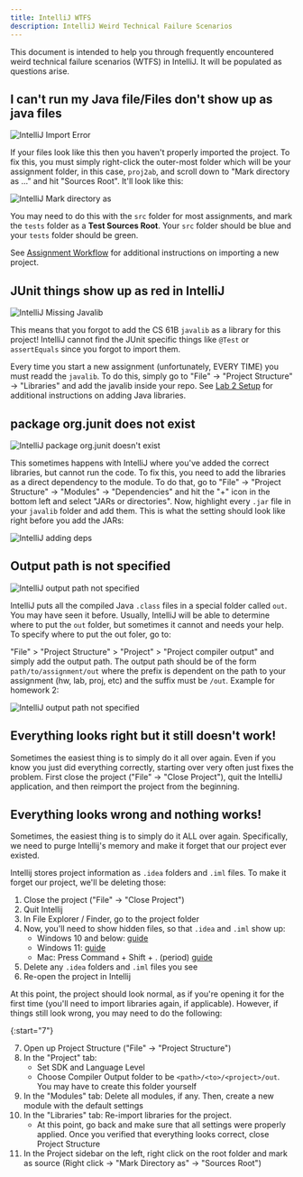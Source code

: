 ```yaml
---
title: IntelliJ WTFS
description: IntelliJ Weird Technical Failure Scenarios
---
```


This document is intended to help you through frequently encountered weird
technical failure scenarios (WTFS) in IntelliJ. It will be populated as questions
arise.

## I can't run my Java file/Files don't show up as java files

![IntelliJ Import Error](/img/cs61b/intellij-import-error.png)

If your files look like this then you haven't properly imported the project.
To fix this, you must simply right-click the outer-most folder which will be your
assignment folder, in this case, `proj2ab`, and scroll down to "Mark directory as ..."
and hit "Sources Root". It'll look like this:

![IntelliJ Mark directory as](/img/cs61b/intellij-mark-dir-as.png)

You may need to do this with the `src` folder for most assignments, and mark the
`tests` folder as a **Test Sources Root**. Your `src` folder should be blue and
your `tests` folder should be green.

See [Assignment Workflow](../assignment-workflow/index.md) for additional
instructions on importing a new project.

## JUnit things show up as red in IntelliJ

![IntelliJ Missing Javalib](/img/cs61b/intellij-missing-javalib.png)

This means that you forgot to add the CS 61B `javalib` as a library for this project!
IntelliJ cannot find the JUnit specific things like `@Test` or `assertEquals`
since you forgot to import them.

Every time you start a new assignment (unfortunately, EVERY TIME) you must readd
the `javalib`. To do this, simply go to "File" -> "Project Structure" -> "Libraries"
and add the javalib inside your repo. See [Lab 2 Setup](../lab/lab2setup/lab2setup.html#getting-java-libraries)
for additional instructions on adding Java libraries.

## package org.junit does not exist

![IntelliJ package org.junit doesn't exist](/img/cs61b/intellij-junit-dnt-exist.png)

This sometimes happens with IntelliJ where you've added the correct libraries,
but cannot run the code. To fix this, you need to add the libraries as a direct
dependency to the module. To do that, go to "File" -> "Project Structure" ->
"Modules" -> "Dependencies" and hit the "+" icon in the bottom left and select
"JARs or directories". Now, highlight every `.jar` file in your `javalib` folder
and add them. This is what the setting should look like right before you add
the JARs:

![IntelliJ adding deps](/img/cs61b/intellij-adding-deps.png)

## Output path is not specified

![IntelliJ output path not specified](/img/cs61b/intellij-out-not-specified.png)

IntelliJ puts all the compiled Java `.class` files in a special folder called
`out`. You may have seen it before. Usually, IntelliJ will be able to determine
where to put the `out` folder, but sometimes it cannot and needs your help. To
specify where to put the out foler, go to:

"File" > "Project Structure" > "Project" > "Project compiler output" and simply
add the output path. The output path should be of the form `path/to/assignment/out`
where the prefix is dependent on the path to your assignment (hw, lab, proj, etc)
and the suffix must be `/out`. Example for homework 2:

![IntelliJ output path not specified](/img/cs61b/intellij-specifying-out.png)

## Everything looks right but it still doesn't work!

Sometimes the easiest thing is to simply do it all over again. Even if you know you
just did everything correctly, starting over very often just fixes the problem.
First close the project ("File" -> "Close Project"), quit the IntelliJ application,
and then reimport the project from the beginning.

## Everything looks wrong and nothing works!

Sometimes, the easiest thing is to simply do it ALL over again. Specifically, we need to purge Intellij's memory and
make it forget that our project ever existed.

Intellij stores project information as `.idea` folders and `.iml` files. To make it forget our project, we'll be
deleting those:

1.  Close the project ("File" -> "Close Project")
2.  Quit Intellij
3.  In File Explorer / Finder, go to the project folder
4.  Now, you'll need to show hidden files, so that `.idea` and `.iml` show up:
    - Windows 10 and below:
      [guide](https://support.microsoft.com/en-us/windows/show-hidden-files-0320fe58-0117-fd59-6851-9b7f9840fdb2)
    - Windows 11: [guide](https://pureinfotech.com/show-hidden-files-windows-11-file-explorer/)
    - Mac: Press Command + Shift + . (period)
      [guide](https://www.pcmag.com/how-to/how-to-access-your-macs-hidden-files)
5.  Delete any `.idea` folders and `.iml` files you see
6.  Re-open the project in Intellij

At this point, the project should look normal, as if you're opening it for the first time (you'll need to import libraries again, if applicable). However, if things still look wrong, you may need to do the following: 

{:start="7"}

7.  Open up Project Structure ("File" -> "Project Structure")
8.  In the "Project" tab:
    - Set SDK and Language Level
    - Choose Compiler Output folder to be `<path>/<to>/<project>/out`. You may have to create this folder yourself
9.  In the "Modules" tab: Delete all modules, if any. Then, create a new module with the default settings
10. In the "Libraries" tab: Re-import libraries for the project.
    - At this point, go back and make sure that all settings were properly applied. Once you verified that everything
      looks correct, close Project Structure
11. In the Project sidebar on the left, right click on the root folder and mark as source (Right click ->
    "Mark Directory as" -> "Sources Root")
